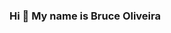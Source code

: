 ### Hi 👋 My name is Bruce Oliveira

<!--
Developer Back-End

Here are some ideas to get you started:

🌍 I'm based in Goiás, Brazil
✉️ You can contact me at brucestroke05@gmail.com
🚀 I'm currently working on Datawork.
💻 I'm learning Advanced JAVA, C and Javascript programming language.
🤝 I'm open to collaborating on projects that have a high impact in peoples lives.
🎸 I love Music, Rock and Guitars.

### kills

<a href="https://developer.mozilla.org/en-US/docs/Web/JavaScript" target="_blank" rel="noreferrer"><img src="https://raw.githubusercontent.com/danielcranney/readme-generator/main/public/icons/skills/java.svg" width="36" height="36" alt="Javascript" /></a>


-->
